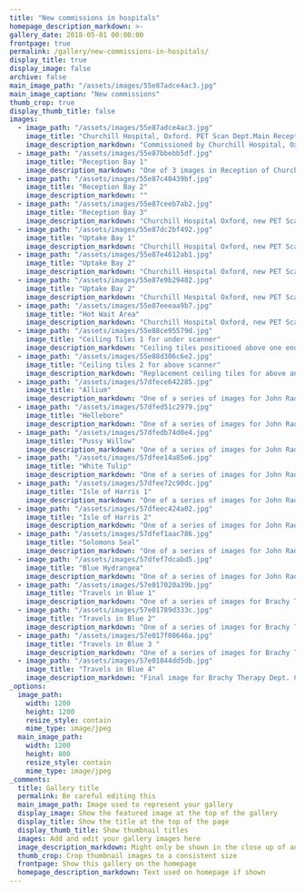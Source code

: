```yaml
---
title: "New commissions in hospitals"
homepage_description_markdown: >-
gallery_date: 2018-05-01 00:00:00
frontpage: true
permalink: /gallery/new-commissions-in-hospitals/
display_title: true
display_image: false
archive: false
main_image_path: "/assets/images/55e87adce4ac3.jpg"
main_image_caption: "New commissions"
thumb_crop: true
display_thumb_title: false
images:
  - image_path: "/assets/images/55e87adce4ac3.jpg"
    image_title: "Churchill Hospital, Oxford. PET Scan Dept.Main Reception piece"
    image_description_markdown: "Commissioned by Churchill Hospital, Oxford, new PET Scanning Dept. The next 8 images are all in this department."
  - image_path: "/assets/images/55e87bbebb5df.jpg"
    image_title: "Reception Bay 1"
    image_description_markdown: "One of 3 images in Reception of Churchill Hospital Oxford, new PET Scan Dept."
  - image_path: "/assets/images/55e87c40439bf.jpg"
    image_title: "Reception Bay 2"
    image_description_markdown: ""
  - image_path: "/assets/images/55e87ceeb7ab2.jpg"
    image_title: "Reception Bay 3"
    image_description_markdown: "Churchill Hospital Oxford, new PET Scan Dept."
  - image_path: "/assets/images/55e87dc2bf492.jpg"
    image_title: "Uptake Bay 1"
    image_description_markdown: "Churchill Hospital Oxford, new PET Scan Dept."
  - image_path: "/assets/images/55e87e4612ab1.jpg"
    image_title: "Uptake Bay 2"
    image_description_markdown: "Churchill Hospital Oxford, new PET Scan Dept."
  - image_path: "/assets/images/55e87e9b29482.jpg"
    image_title: "Uptake Bay 2"
    image_description_markdown: "Churchill Hospital Oxford, new PET Scan Dept."
  - image_path: "/assets/images/55e87eeeaa9b7.jpg"
    image_title: "Hot Wait Area"
    image_description_markdown: "Churchill Hospital Oxford, new PET Scan Dept."
  - image_path: "/assets/images/55e88ce95579d.jpg"
    image_title: "Ceiling Tiles 1 for under scanner"
    image_description_markdown: "Ceiling tiles positioned above one end of scanner, to replace plain white tiles."    
  - image_path: "/assets/images/55e88d306c6e2.jpg"
    image_title: "Ceiling tiles 2 for above scanner"
    image_description_markdown: "Replacement ceiling tiles for above another end of scanner."
  - image_path: "/assets/images/57dfece642285.jpg"
    image_title: "Allium"
    image_description_markdown: "One of a series of images for John Radcliffe Hospital Mortuary. Oxford"
  - image_path: "/assets/images/57dfed51c2979.jpg"
    image_title: "Hellebore"
    image_description_markdown: "One of a series of images for John Radcliffe Hospital Mortuary. Oxford"
  - image_path: "/assets/images/57dfedb74d0e4.jpg"
    image_title: "Pussy Willow"
    image_description_markdown: "One of a series of images for John Radcliffe Hospital Mortuary. Oxford"
  - image_path: "/assets/images/57dfee14a85e6.jpg"
    image_title: "White Tulip"
    image_description_markdown: "One of a series of images for John Radcliffe Hospital Mortuary. Oxford"
  - image_path: "/assets/images/57dfee72c90dc.jpg"
    image_title: "Isle of Harris 1"
    image_description_markdown: "One of a series of images for John Radcliffe Hospital Mortuary. Oxford"
  - image_path: "/assets/images/57dfeec424a02.jpg"
    image_title: "Isle of Harris 2"
    image_description_markdown: "One of a series of images for John Radcliffe Hospital Mortuary. Oxford"
  - image_path: "/assets/images/57dfef1aac786.jpg"
    image_title: "Solomons Seal"
    image_description_markdown: "One of a series of images for John Radcliffe Hospital Mortuary. Oxford"
  - image_path: "/assets/images/57dfef7dcabd5.jpg"
    image_title: "Blue Hydrangea"
    image_description_markdown: "One of a series of images for John Radcliffe Hospital Mortuary. Oxford"
  - image_path: "/assets/images/57e017020a39b.jpg"
    image_title: "Travels in Blue 1"
    image_description_markdown: "One of a series of images for Brachy Therapy Dept. Churchill Hospital, Oxford"
  - image_path: "/assets/images/57e01789d333c.jpg"
    image_title: "Travels in Blue 2"
    image_description_markdown: "One of a series of images for Brachy Therapy Dept. Churchill Hospital, Oxford"
  - image_path: "/assets/images/57e017f08646a.jpg"
    image_title: "Travels in Blue 3 "
    image_description_markdown: "One of a series of images for Brachy Therapy Dept. Churchill Hospital, Oxford"
  - image_path: "/assets/images/57e01844dd5db.jpg"
    image_title: "Travels in Blue 4"
    image_description_markdown: "Final image for Brachy Therapy Dept. Churchill Hospital, Oxford"
_options:
  image_path:
    width: 1200
    height: 1200
    resize_style: contain
    mime_type: image/jpeg
  main_image_path:
    width: 1200
    height: 800
    resize_style: contain
    mime_type: image/jpeg
_comments:
  title: Gallery title
  permalink: Be careful editing this
  main_image_path: Image used to represent your gallery
  display_image: Show the featured image at the top of the gallery
  display_title: Show the title at the top of the page
  display_thumb_title: Show thumbnail titles
  images: Add and edit your gallery images here
  image_description_markdown: Might only be shown in the close up of an image
  thumb_crop: Crop thumbnail images to a consistent size
  frontpage: Show this gallery on the homepage
  homepage_description_markdown: Text used on homepage if shown
---
```


